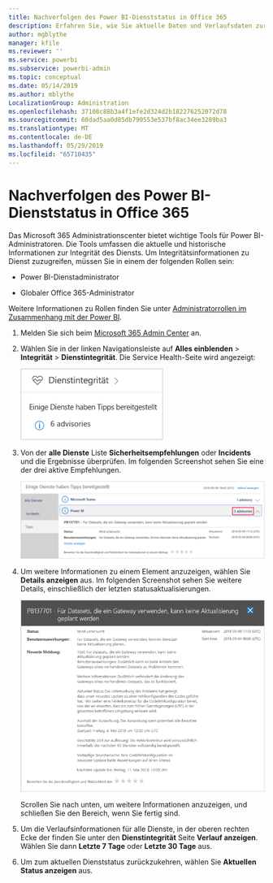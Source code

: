 ```yaml
---
title: Nachverfolgen des Power BI-Dienststatus in Office 365
description: Erfahren Sie, wie Sie aktuelle Daten und Verlaufsdaten zur Dienstintegrität im Microsoft 365 Admin Center anzeigen.
author: mgblythe
manager: kfile
ms.reviewer: ''
ms.service: powerbi
ms.subservice: powerbi-admin
ms.topic: conceptual
ms.date: 05/14/2019
ms.author: mblythe
LocalizationGroup: Administration
ms.openlocfilehash: 37108c88b3a4f1efe2d324d2b182276252072d78
ms.sourcegitcommit: 60dad5aa0d85db790553e537bf8ac34ee3289ba3
ms.translationtype: MT
ms.contentlocale: de-DE
ms.lasthandoff: 05/29/2019
ms.locfileid: "65710435"
---
```

# <a name="track-power-bi-service-health-in-office-365"></a>Nachverfolgen des Power BI-Dienststatus in Office 365

Das Microsoft 365 Administrationscenter bietet wichtige Tools für Power BI-Administratoren. Die Tools umfassen die aktuelle und historische Informationen zur Integrität des Diensts. Um Integritätsinformationen zu Dienst zuzugreifen, müssen Sie in einem der folgenden Rollen sein:

* Power BI-Dienstadministrator

* Globaler Office 365-Administrator

Weitere Informationen zu Rollen finden Sie unter [Administratorrollen im Zusammenhang mit der Power BI](service-admin-administering-power-bi-in-your-organization.md#administrator-roles-related-to-power-bi).

1. Melden Sie sich beim [Microsoft 365 Admin Center](https://portal.office.com/adminportal) an.

1. Wählen Sie in der linken Navigationsleiste auf **Alles einblenden** > **Integrität** > **Dienstintegrität**. Die Service Health-Seite wird angezeigt:

    ![Screenshot von Microsoft 365 Administrationscenter mit den Optionen für Integrität und die Service Health hingewiesen.](media/service-admin-health/service-health-tile.png)

1. Von der **alle Dienste** Liste **Sicherheitsempfehlungen** oder **Incidents** und die Ergebnisse überprüfen. Im folgenden Screenshot sehen Sie eine der drei aktive Empfehlungen.

    ![Screenshot der Service Health-Seite mit den drei sicherheitsempfehlungen für Power BI und die Option zum Anzeigen Informationen hingewiesen.](media/service-admin-health/active-advisories.png)

1. Um weitere Informationen zu einem Element anzuzeigen, wählen Sie **Details anzeigen** aus. Im folgenden Screenshot sehen Sie weitere Details, einschließlich der letzten statusaktualisierungen.

    ![Screenshot der Details zur.](media/service-admin-health/advisory-details.png)

    Scrollen Sie nach unten, um weitere Informationen anzuzeigen, und schließen Sie den Bereich, wenn Sie fertig sind.

1. Um die Verlaufsinformationen für alle Dienste, in der oberen rechten Ecke der finden Sie unter den **Dienstintegrität** Seite **Verlauf anzeigen**. Wählen Sie dann **Letzte 7 Tage** oder **Letzte 30 Tage** aus. 

1. Um zum aktuellen Dienststatus zurückzukehren, wählen Sie **Aktuellen Status anzeigen** aus.